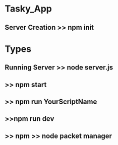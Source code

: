 # Tasky_App

## Server Creation >> npm init

# Types
## Running Server >> node server.js
## >> npm start

## >> npm run YourScriptName

## >>npm run dev

## >> npm >> node packet manager